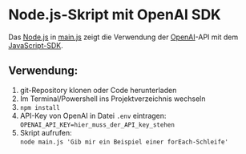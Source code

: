 # Node.js-Skript mit OpenAI SDK

Das [Node.js](https://nodejs.org) in [main.js](main.js) zeigt die
Verwendung der [OpenAI](https://openai.com/)-API mit dem
[JavaScript-SDK](https://platform.openai.com/docs/libraries/typescript-javascript-library).

## Verwendung:

1. git-Repository klonen oder Code herunterladen
1. Im Terminal/Powershell ins Projektverzeichnis wechseln
1. `npm install`
1. API-Key von OpenAI in Datei `.env` eintragen: \
   `OPENAI_API_KEY=hier_muss_der_API_key_stehen`
1. Skript aufrufen: \
   `node main.js 'Gib mir ein Beispiel einer forEach-Schleife'`
